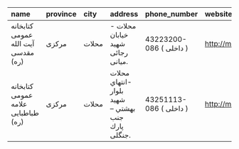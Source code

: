 | name                               | province   | city   | address                                          | phone_number            | website                    |
|:-----------------------------------|:-----------|:-------|:-------------------------------------------------|:------------------------|:---------------------------|
| كتابخانه عمومی آیت الله مقدسی (ره) | مرکزی      | محلات  | محلات - خیابان شهید رجائی میانی.                 | 43223200-086 ( داخلی  ) | http://moghadsi.blogfa.com |
| كتابخانه عمومی علامه طباطبايی (ره) | مرکزی      | محلات  | محلات -انتهاي بلوار شهيد بهشتي – جنب پارك جنگلى. | 43251113-086 ( داخلی  ) | http://markazipl.ir        |